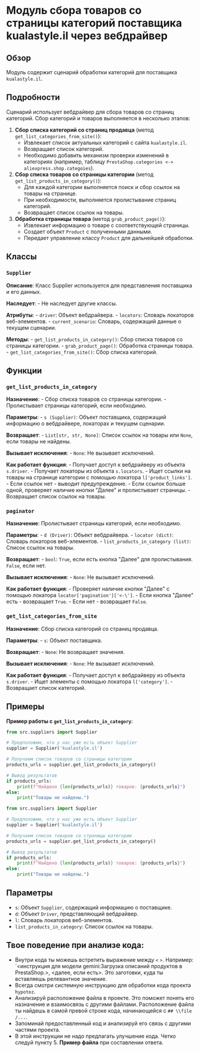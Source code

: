 # Модуль сбора товаров со страницы категорий поставщика kualastyle.il через вебдрайвер

## Обзор

Модуль содержит сценарий обработки категорий для поставщика `kualastyle.il`.

## Подробности

Сценарий использует вебдрайвер для сбора товаров со страниц категорий. 
Сбор категорий и товаров выполняется в несколько этапов:

1. **Сбор списка категорий со страниц продавца** (метод `get_list_categories_from_site()`):
    - Извлекает список актуальных категорий с сайта `kualastyle.il`.
    - Возвращает список категорий.
    - Необходимо добавить механизм проверки изменений в категориях (например, таблицу `PrestaShop.categories <-> aliexpress.shop.categoies`).
2. **Сбор списка товаров со страницы категории** (метод `get_list_products_in_category()`):
    - Для каждой категории выполняется поиск и сбор ссылок на товары на странице.
    -  При необходимости, выполняется пролистывание страниц категорий.
    - Возвращает список ссылок на товары.
3. **Обработка страницы товара** (метод `grab_product_page()`):
    - Извлекает информацию о товаре с соответствующей страницы.
    - Создает объект `Product` с полученными данными.
    - Передает управление классу `Product` для дальнейшей обработки.

## Классы

### `Supplier`

**Описание**: Класс Supplier используется для представления поставщика и его данных.

**Наследует**: 
    - Не наследует другие классы.

**Атрибуты**:
    - `driver`: Объект вебдрайвера.
    - `locators`: Словарь локаторов веб-элементов.
    - `current_scenario`: Словарь, содержащий данные о текущем сценарии.

**Методы**:
    - `get_list_products_in_category()`: Сбор списка товаров со страницы категории.
    - `grab_product_page()`: Обработка страницы товара.
    - `get_list_categories_from_site()`: Сбор списка категорий.

## Функции

### `get_list_products_in_category`

**Назначение**: 
    - Сбор списка товаров со страницы категории. 
    - Пролистывает страницы категорий, если необходимо.

**Параметры**:
    - `s (Supplier)`: Объект поставщика, содержащий информацию о вебдрайвере, локаторах и текущем сценарии.

**Возвращает**:
    - `List[str, str, None]`: Список ссылок на товары или `None`, если товары не найдены.

**Вызывает исключения**:
    - `None`: Не вызывает исключений.

**Как работает функция**:
    - Получает доступ к вебдрайверу из объекта `s.driver`.
    - Получает локаторы из объекта `s.locators`.
    - Ищет ссылки на товары на странице категории с помощью локатора `l['product_links']`.
    -  Если ссылок нет - выводит предупреждение.
    - Если ссылок больше одной, проверяет наличие кнопки "Далее" и пролистывает страницы.
    -  Возвращает список ссылок на товары.

### `paginator`

**Назначение**: Пролистывает страницы категорий, если необходимо.

**Параметры**:
    - `d (Driver)`: Объект вебдрайвера.
    - `locator (dict)`: Словарь локаторов веб-элементов.
    - `list_products_in_category (list)`: Список ссылок на товары.

**Возвращает**:
    - `bool`: `True`, если есть кнопка "Далее" для пролистывания. `False`, если нет.

**Вызывает исключения**:
    - `None`: Не вызывает исключений.

**Как работает функция**:
    - Проверяет наличие кнопки "Далее" с помощью локатора `locator['pagination']['<-\']`.
    -  Если кнопка "Далее" есть - возвращает `True`. 
    -  Если нет - возвращает `False`.

### `get_list_categories_from_site`

**Назначение**: Сбор списка категорий со страниц продавца.

**Параметры**:
    - `s`: Объект поставщика.

**Возвращает**:
    - `None`: Не возвращает значения.

**Вызывает исключения**:
    - `None`: Не вызывает исключений.

**Как работает функция**:
    - Получает доступ к вебдрайверу из объекта `s.driver`.
    -  Ищет элементы с помощью локатора `l['category']`.
    - Возвращает список категорий.

## Примеры

**Пример работы с `get_list_products_in_category`**:

```python
from src.suppliers import Supplier

# Предположим, что у нас уже есть объект Supplier
supplier = Supplier('kualastyle.il')

# Получаем список товаров со страницы категории
products_urls = supplier.get_list_products_in_category()

# Вывод результатов
if products_urls:
    print(f"Найдено {len(products_urls)} товаров: {products_urls}")
else:
    print("Товары не найдены.")
```
```python
from src.suppliers import Supplier

# Предположим, что у нас уже есть объект Supplier
supplier = Supplier('kualastyle.il')

# Получаем список товаров со страницы категории
products_urls = supplier.get_list_products_in_category()

# Вывод результатов
if products_urls:
    print(f"Найдено {len(products_urls)} товаров: {products_urls}")
else:
    print("Товары не найдены.")
```

## Параметры

- `s`: Объект `Supplier`, содержащий информацию о поставщике.
- `d`: Объект `Driver`, представляющий вебдрайвер.
- `l`: Словарь локаторов веб-элементов.
- `list_products_in_category`: Список ссылок на товары.

## Твое поведение при анализе кода:

- Внутри кода ты можешь встретить выражение между `<` `>`. Например: `<инструкция для модели gemini:Загрузка описаний продуктов в PrestaShop.>, <далее, если есть>. Это заготовки, куда ты вставляешь релевантное значение.
- Всегда смотри системную инструкцию для обработки кода проекта `hypotez`.
- Анализируй расположение файла в проекте. Это поможет понять его назначение и взаимосвязь с другими файлами. Расположение файла ты найдешь в самой превой строке кода, начинающейся с `## \\file /...`.
- Запоминай предоставленный код и анализируй его связь с другими частями проекта.
- В этой инструкции не надо предлагать улучшение кода. Четко следуй пункту 5. **Пример файла** при составлении ответа.